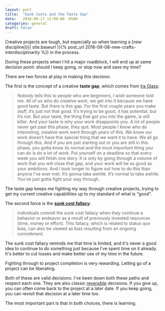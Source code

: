 ```yaml
---
layout: post
title:  "Sunk Costs and the Taste Gap"
date:   2018-09-17 12:00:00 -0500
categories: general
draft: false
---
```


Creative projects are tough, but especially so when learning a [new discipline]({{ site.baseurl }}{% post_url 2018-09-08-new-crafts-interdisciplinarity %}) in the process. 

During these projects when I hit a major roadblock, I will end up at same decision point: should I keep going, or stop now and save my time?

There are two forces at play in making this decision.

The first is the concept of a creative **taste gap**, which comes from [Ira Glass](https://www.youtube.com/watch?v=X2wLP0izeJE):

> Nobody tells this to people who are beginners, I wish someone told me. All of us who do creative work, we get into it because we have good taste. But there is this gap. For the first couple years you make stuff, it’s just not that good. It’s trying to be good, it has potential, but it’s not. But your taste, the thing that got you into the game, is still killer. And your taste is why your work disappoints you. A lot of people never get past this phase, they quit. Most people I know who do interesting, creative work went through years of this. We know our work doesn’t have this special thing that we want it to have. We all go through this. And if you are just starting out or you are still in this phase, you gotta know its normal and the most important thing you can do is do a lot of work. Put yourself on a deadline so that every week you will finish one story. It is only by going through a volume of work that you will close that gap, and your work will be as good as your ambitions. And I took longer to figure out how to do this than anyone I’ve ever met. It’s gonna take awhile. It’s normal to take awhile. You’ve just gotta fight your way through.

The taste gap keeps me fighting my way through creative projects, trying to get my current creative capabilities up to my standard of what is "good".

The second force is the [**sunk cost fallacy**](https://www.behavioraleconomics.com/resources/mini-encyclopedia-of-be/sunk-cost-fallacy/):

> Individuals commit the sunk cost fallacy when they continue a behavior or endeavor as a result of previously invested resources (time, money or effort). This fallacy, which is related to status quo bias, can also be viewed as bias resulting from an ongoing commitment. 

The sunk cost fallacy reminds me that time is limited, and it's never a good idea to continue to do something just because I've spent time on it already. It's better to cut losses and make better use of my time in the future.

Fighting through to project completion is very rewarding. Letting go of a project can be liberating. 

Both of these are valid decisions. I've been down both these paths and respect each one. They are also classic [reversible](https://fs.blog/2018/04/reversible-irreversible-decisions/) decisions. If you give up, you can often come back to the project at a later date. If you keep going, you can revisit that decision at a later time too.

The most important part is that in both choices, there is learning. 